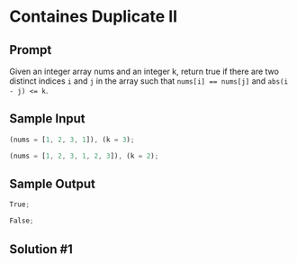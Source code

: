 # Containes Duplicate II

## Prompt

Given an integer array nums and an integer k, return true if there are two distinct indices `i` and `j` in the array such that `nums[i] == nums[j]` and `abs(i - j) <= k`.

## Sample Input

```js
(nums = [1, 2, 3, 1]), (k = 3);

(nums = [1, 2, 3, 1, 2, 3]), (k = 2);
```

## Sample Output

```js
True;

False;
```

## Solution #1

```js

```
